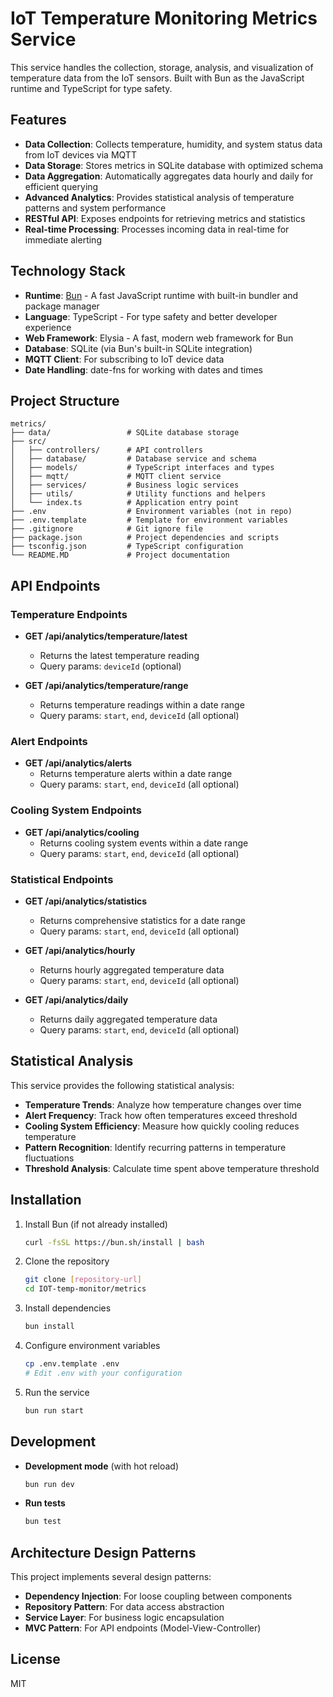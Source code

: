 # IoT Temperature Monitoring Metrics Service

This service handles the collection, storage, analysis, and visualization of temperature data from the IoT sensors. Built with Bun as the JavaScript runtime and TypeScript for type safety.

## Features

- **Data Collection**: Collects temperature, humidity, and system status data from IoT devices via MQTT
- **Data Storage**: Stores metrics in SQLite database with optimized schema
- **Data Aggregation**: Automatically aggregates data hourly and daily for efficient querying
- **Advanced Analytics**: Provides statistical analysis of temperature patterns and system performance
- **RESTful API**: Exposes endpoints for retrieving metrics and statistics
- **Real-time Processing**: Processes incoming data in real-time for immediate alerting

## Technology Stack

- **Runtime**: [Bun](https://bun.sh/) - A fast JavaScript runtime with built-in bundler and package manager
- **Language**: TypeScript - For type safety and better developer experience
- **Web Framework**: Elysia - A fast, modern web framework for Bun
- **Database**: SQLite (via Bun's built-in SQLite integration)
- **MQTT Client**: For subscribing to IoT device data
- **Date Handling**: date-fns for working with dates and times

## Project Structure

```
metrics/
├── data/                 # SQLite database storage
├── src/
│   ├── controllers/      # API controllers
│   ├── database/         # Database service and schema
│   ├── models/           # TypeScript interfaces and types
│   ├── mqtt/             # MQTT client service
│   ├── services/         # Business logic services
│   ├── utils/            # Utility functions and helpers
│   └── index.ts          # Application entry point
├── .env                  # Environment variables (not in repo)
├── .env.template         # Template for environment variables
├── .gitignore            # Git ignore file
├── package.json          # Project dependencies and scripts
├── tsconfig.json         # TypeScript configuration
└── README.MD             # Project documentation
```

## API Endpoints

### Temperature Endpoints

- **GET /api/analytics/temperature/latest**
  - Returns the latest temperature reading
  - Query params: `deviceId` (optional)

- **GET /api/analytics/temperature/range**
  - Returns temperature readings within a date range
  - Query params: `start`, `end`, `deviceId` (all optional)

### Alert Endpoints

- **GET /api/analytics/alerts**
  - Returns temperature alerts within a date range
  - Query params: `start`, `end`, `deviceId` (all optional)

### Cooling System Endpoints

- **GET /api/analytics/cooling**
  - Returns cooling system events within a date range
  - Query params: `start`, `end`, `deviceId` (all optional)

### Statistical Endpoints

- **GET /api/analytics/statistics**
  - Returns comprehensive statistics for a date range
  - Query params: `start`, `end`, `deviceId` (all optional)

- **GET /api/analytics/hourly**
  - Returns hourly aggregated temperature data
  - Query params: `start`, `end`, `deviceId` (all optional)

- **GET /api/analytics/daily**
  - Returns daily aggregated temperature data
  - Query params: `start`, `end`, `deviceId` (all optional)

## Statistical Analysis

This service provides the following statistical analysis:

- **Temperature Trends**: Analyze how temperature changes over time
- **Alert Frequency**: Track how often temperatures exceed threshold
- **Cooling System Efficiency**: Measure how quickly cooling reduces temperature
- **Pattern Recognition**: Identify recurring patterns in temperature fluctuations
- **Threshold Analysis**: Calculate time spent above temperature threshold

## Installation

1. Install Bun (if not already installed)
   ```bash
   curl -fsSL https://bun.sh/install | bash
   ```

2. Clone the repository
   ```bash
   git clone [repository-url]
   cd IOT-temp-monitor/metrics
   ```

3. Install dependencies
   ```bash
   bun install
   ```

4. Configure environment variables
   ```bash
   cp .env.template .env
   # Edit .env with your configuration
   ```

5. Run the service
   ```bash
   bun run start
   ```

## Development

- **Development mode** (with hot reload)
  ```bash
  bun run dev
  ```

- **Run tests**
  ```bash
  bun test
  ```

## Architecture Design Patterns

This project implements several design patterns:

- **Dependency Injection**: For loose coupling between components
- **Repository Pattern**: For data access abstraction
- **Service Layer**: For business logic encapsulation
- **MVC Pattern**: For API endpoints (Model-View-Controller)

## License

MIT
